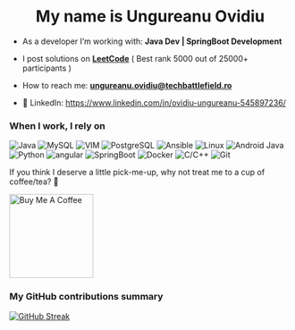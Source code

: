 <h1 align="center">My name is Ungureanu Ovidiu</h1>

- As a developer I’m working with: **Java Dev | SpringBoot Development**

- I post solutions on [**LeetCode**](https://leetcode.com/u/Ungureanu_Ovidiu/) ( Best rank 5000 out of 25000+ participants )

- How to reach me: **ungureanu.ovidiu@techbattlefield.ro**

- 🔗 LinkedIn: https://www.linkedin.com/in/ovidiu-ungureanu-545897236/

<h3>When I work, I rely on</h3>
<p>
  <img alt="Java" src="https://img.shields.io/badge/Java-ED8B00?style=for-the-badge&logo=openjdk&logoColor=white" />
  <img alt="MySQL" src="https://img.shields.io/badge/MySQL-4479A1?style=for-the-badge&logo=mysql&logoColor=white" />
  <img alt="VIM" src="https://img.shields.io/badge/Vim-Editor-3b883b?style=for-the-badge&logo=vim" />
  <img alt="PostgreSQL" src="https://img.shields.io/badge/postgresql-4169e1?style=for-the-badge&logo=postgresql&logoColor=white" />
  <img alt="Ansible" src="https://img.shields.io/badge/Ansible-000000?style=for-the-badge&logo=ansible&logoColor=white" />
  <img alt="Linux" src="https://img.shields.io/badge/Linux-FCC624?style=for-the-badge&logo=linux&logoColor=black" />
  <img alt="Android Java" src="https://img.shields.io/badge/Android-3DDC84?style=for-the-badge&logo=Android&logoColor=white" />
  <img alt="Python" src="https://img.shields.io/badge/python-3670A0?style=for-the-badge&logo=python&logoColor=ffdd54" />
  <img alt="angular" src="https://img.shields.io/badge/-Angular-DD0031?style=flat-square&logo=angular&logoColor=white" />
  <img alt="SpringBoot" src="https://img.shields.io/badge/SpringBoot-6DB33F?style=flat-square&logo=Spring&logoColor=white" />
  <img alt="Docker" src="https://img.shields.io/badge/-Docker-46a2f1?style=flat-square&logo=docker&logoColor=white" />
  <img alt="C/C++" src="https://img.shields.io/badge/-c++-black?logo=c%2B%2B&style=social" /> 
  <img alt="Git" src="https://img.shields.io/badge/-Git-F05032?style=flat-square&logo=git&logoColor=white" />
</p>


If you think I deserve a little pick-me-up, why not treat me to a cup of coffee/tea? 🥺

<a href="https://buymeacoffee.com/ovidiuunguq" target="_blank"><img src="https://cdn.buymeacoffee.com/buttons/v2/default-red.png" alt="Buy Me A Coffee" width="150" ></a>

<h3>My GitHub contributions summary</h3>

[![GitHub Streak](https://streak-stats.demolab.com/?user=UngureanuOvidiu-Costin)](https://git.io/streak-stats)
